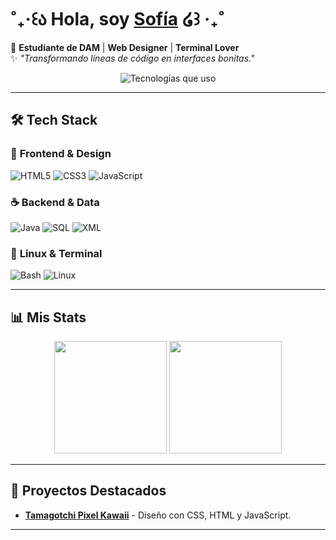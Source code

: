 # ˚₊‧꒰ა Hola, soy [Sofía](https://github.com/sofiaotero-ascii) ໒꒱ ‧₊˚ 

💖 **Estudiante de DAM** | **Web Designer** | **Terminal Lover**  
✨ *"Transformando líneas de código en interfaces bonitas."*  

<p align="center">
  <img src="https://readme-typing-svg.demolab.com?font=Georgia&size=20&duration=3000&pause=1000&color=FF6B9D&center=true&vCenter=true&width=500&lines=CSS+%F0%9F%92%84+HTML+%F0%9F%8E%A8;JavaScript+%F0%9F%8D%AD;Java+%E2%98%95%EF%B8%8F;SQL+%F0%9F%93%88;XML+XPath+%F0%9F%93%97;Terminal+%F0%9F%96%A5%EF%B8%8F;Linux+%F0%9F%90%A7" alt="Tecnologías que uso">
</p>

---

## 🛠️ **Tech Stack**  

### 🌸 **Frontend & Design**  
![HTML5](https://img.shields.io/badge/HTML5-FF6B9D?style=for-the-badge&logo=html5&logoColor=white)
![CSS3](https://img.shields.io/badge/CSS3-FF85B3?style=for-the-badge&logo=css3&logoColor=white)
![JavaScript](https://img.shields.io/badge/JavaScript-FF9EBB?style=for-the-badge&logo=javascript&logoColor=black)  

### ☕ **Backend & Data**  
![Java](https://img.shields.io/badge/Java-FF6B9D?style=for-the-badge&logo=openjdk&logoColor=white)
![SQL](https://img.shields.io/badge/SQL-FF85B3?style=for-the-badge&logo=mysql&logoColor=white)
![XML](https://img.shields.io/badge/XML-FF9EBB?style=for-the-badge&logo=xml&logoColor=white)  

### 🐧 **Linux & Terminal**  
![Bash](https://img.shields.io/badge/Bash-FFD6E7?style=for-the-badge&logo=gnu-bash&logoColor=black)
![Linux](https://img.shields.io/badge/Linux-FF6B9D?style=for-the-badge&logo=linux&logoColor=white)
 

---

## 📊 **Mis Stats**  

<div align="center">
  <img height="180em" src="https://github-readme-stats.vercel.app/api?username=sofiaotero-ascii&show_icons=true&theme=radical&hide_border=true&bg_color=FFD6E7&title_color=FF6B9D&icon_color=FF85B3"/>
  <img height="180em" src="https://github-readme-stats.vercel.app/api/top-langs/?username=sofiaotero-ascii&layout=compact&theme=radical&hide_border=true&bg_color=FFD6E7&title_color=FF6B9D"/>
</div>

---

## 🎀 **Proyectos Destacados**  

- **[Tamagotchi Pixel Kawaii](https://github.com/sofiaotero-ascii/Tamagotchi)** - Diseño con CSS, HTML y JavaScript.
---
